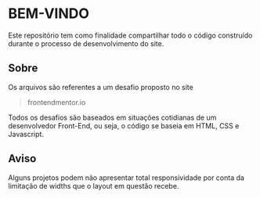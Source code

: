 # BEM-VINDO

Este repositório tem como finalidade compartilhar todo o código construído durante o processo de desenvolvimento do site.

## Sobre

Os arquivos são referentes a um desafio proposto no site

> frontendmentor.io

Todos os desafios são baseados em situações cotidianas de um desenvolvedor Front-End, ou seja, o código se baseia em HTML, CSS e Javascript.

## Aviso

Alguns projetos podem não apresentar total responsividade por conta da limitação de widths que o layout em questão recebe.
